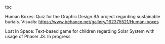 tbc

Human Boxes: Quiz for the Graphic Design BA project regarding sustainable burials. 
Visuals: https://www.behance.net/gallery/162375521/Human-boxes

Lost In Space: Text-based game for children regarding Solar System with usage of Phaser JS. In progress.
